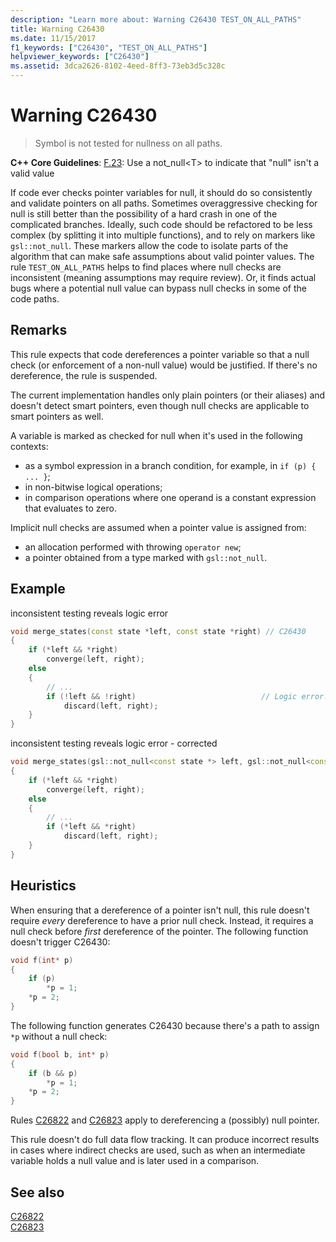 ```yaml
---
description: "Learn more about: Warning C26430 TEST_ON_ALL_PATHS"
title: Warning C26430
ms.date: 11/15/2017
f1_keywords: ["C26430", "TEST_ON_ALL_PATHS"]
helpviewer_keywords: ["C26430"]
ms.assetid: 3dca2626-8102-4eed-8ff3-73eb3d5c328c
---
```

# Warning C26430

> Symbol is not tested for nullness on all paths.

**C++ Core Guidelines**:
[F.23](https://github.com/isocpp/CppCoreGuidelines/blob/master/CppCoreGuidelines.md#f23-use-a-not_nullt-to-indicate-that-null-is-not-a-valid-value): Use a not_null\<T> to indicate that "null" isn't a valid value

If code ever checks pointer variables for null, it should do so consistently and validate pointers on all paths. Sometimes overaggressive checking for null is still better than the possibility of a hard crash in one of the complicated branches. Ideally, such code should be refactored to be less complex (by splitting it into multiple functions), and to rely on markers like `gsl::not_null`. These markers allow the code to isolate parts of the algorithm that can make safe assumptions about valid pointer values. The rule `TEST_ON_ALL_PATHS` helps to find places where null checks are inconsistent (meaning assumptions may require review). Or, it finds actual bugs where a potential null value can bypass null checks in some of the code paths.

## Remarks

This rule expects that code dereferences a pointer variable so that a null check (or enforcement of a non-null value) would be justified. If there's no dereference, the rule is suspended.

The current implementation handles only plain pointers (or their aliases) and doesn't detect smart pointers, even though null checks are applicable to smart pointers as well.

A variable is marked as checked for null when it's used in the following contexts:

- as a symbol expression in a branch condition, for example, in `if (p) { ... }`;
- in non-bitwise logical operations;
- in comparison operations where one operand is a constant expression that evaluates to zero.

Implicit null checks are assumed when a pointer value is assigned from:

- an allocation performed with throwing `operator new`;
- a pointer obtained from a type marked with `gsl::not_null`.

## Example

inconsistent testing reveals logic error

```cpp
void merge_states(const state *left, const state *right) // C26430
{
    if (*left && *right)
        converge(left, right);
    else
    {
        // ...
        if (!left && !right)                            // Logic error!
            discard(left, right);
    }
}
```

inconsistent testing reveals logic error - corrected

```cpp
void merge_states(gsl::not_null<const state *> left, gsl::not_null<const state *> right)
{
    if (*left && *right)
        converge(left, right);
    else
    {
        // ...
        if (*left && *right)
            discard(left, right);
    }
}
```

## Heuristics

When ensuring that a dereference of a pointer isn't null, this rule doesn't require *every* dereference to have a prior null check. Instead, it requires a null check before *first* dereference of the pointer. The following function doesn't trigger C26430:

```cpp
void f(int* p)
{
    if (p)
        *p = 1;
    *p = 2;
}
```

The following function generates C26430 because there's a path to assign `*p` without a null check:

```cpp
void f(bool b, int* p)
{
    if (b && p)
        *p = 1;
    *p = 2;
}
```

Rules [C26822](c26822.md) and [C26823](c26823.md) apply to dereferencing a (possibly) null pointer.  

This rule doesn't do full data flow tracking. It can produce incorrect results in cases where indirect checks are used, such as when an intermediate variable holds a null value and is later used in a comparison.

## See also

[C26822](c26822.md)\
[C26823](c26823.md)
